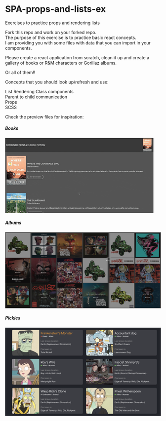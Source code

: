 # SPA-props-and-lists-ex

Exercises to practice props and rendering lists

Fork this repo and work on your forked repo.  
The purpose of this exercise is to practice basic react concepts.  
I am providing you with some files with data that you can import in your components.

Please create a react application from scratch, clean it up and create a gallery of books or R&M characters or Gorillaz albums.

Or all of them!!

Concepts that you should look up/refresh and use:

List Rendering
Class components  
Parent to child communication  
Props  
SCSS

Check the preview files for inspiration:

##### Books

![](./preview_books.gif)

##### Albums

![](./preview_gorillaz.png)

##### Pickles

![](./preview_pickles.png)
